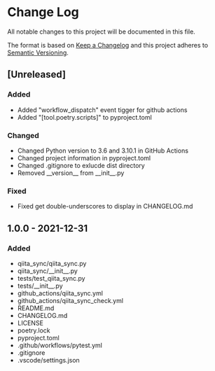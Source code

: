 <!--
# Change Log

Tags:

- Added          for new features.
- Changed        for changes in existing functionality.
- Deprecated     for soon-to-be removed features.
- Fixed          for any bug fixes.
- Security       in case of vulnerabilities.


Policy:

- Keep an Unreleased section at the top to track upcoming changes.
- YYYY-MM-DD for date format


# Semantic Versioning

- MAJOR version     when you make incompatible API changes,
- MINOR version     when you add functionality in a backwards compatible manner, and
- PATCH version     when you make backwards compatible bug fixes.

-->

# Change Log

All notable changes to this project will be documented in this file.

The format is based on [Keep a Changelog](http://keepachangelog.com/)
and this project adheres to [Semantic Versioning](http://semver.org/).

## [Unreleased]

### Added

- Added "workflow_dispatch" event tigger for github actions
- Added "[tool.poetry.scripts]" to pyproject.toml

### Changed

- Changed Python version to 3.6 and 3.10.1 in GitHub Actions
- Changed project information in pyproject.toml
- Changed .gitignore to exlucde dist directory
- Removed \_\_version_\_ from \_\_init_\_.py 

### Fixed

- Fixed get double-underscores to display in CHANGELOG.md

## 1.0.0 - 2021-12-31

### Added

- qiita_sync/qiita_sync.py
- qiita_sync/\_\_init_\_.py
- tests/test_qiita_sync.py
- tests/\_\_init_\_.py
- github_actions/qiita_sync.yml
- github_actions/qiita_sync_check.yml
- README.md
- CHANGELOG.md
- LICENSE
- poetry.lock
- pyproject.toml
- .github/workflows/pytest.yml
- .gitignore
- .vscode/settings.json

